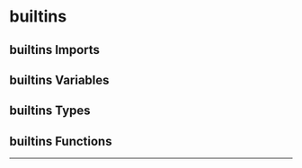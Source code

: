 # builtins

## builtins Imports



## builtins Variables



## builtins Types



## builtins Functions




***
